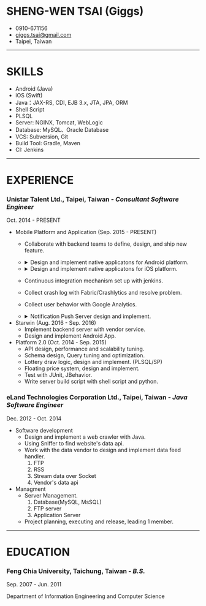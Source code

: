 # SHENG-WEN TSAI (Giggs)

* 0910-671156
* giggs.tsai@gmail.com
* Taipei, Taiwan

---

# SKILLS
- Android (Java)
- iOS (Swift)
- Java：JAX-RS, CDI, EJB 3.x, JTA, JPA, ORM
- Shell Script
- PLSQL
- Server: NGINX, Tomcat, WebLogic
- Database: MySQL、Oracle Database
- VCS: Subversion, Git
- Build Tool: Gradle, Maven
- CI: Jenkins

---

# **EXPERIENCE**

### Unistar Talent Ltd., Taipei, Taiwan *- Consultant Software Engineer*

Oct. 2014 - PRESENT

* Mobile Platform and Application (Sep. 2015 - PRESENT)
    * Collaborate with backend teams to define, design, and ship new feature.
    * <details><summary>Design and implement native applicatons for Android platform.</summary>

        1. Experience with Java, experience implementing Android design patterns with MVC.
        2. Participated in Designing and Developing UI workflow using Activity and Fragments.
        3. Developed rich UI for the applications modules using RecyclerView, Scroll View, View Pager & Navigation Drawer and developed Custom View.
        4. External Accessory Framework such as Retrofit, OKHttp, EventBus And managed by Gradle.

        </details>
    * <details><summary>Design and implement native applicatons for iOS platform.</summary>

        1. Experience with Swift, experience implementing iOS design patterns like MVC, MVVM, etc.
        2. Experience with UIKit, Foundation, etc Knowledge of multi-threaded and asynchronous code.
        3. Create View by InterfaceBuilder, AutoLayout, CoreGraphic, CoreAnimation.
        4. External Accessory Framework such as XCGLogger, SwiftyJson, KeychainAccess And managed by Carthage and Cocoapods.
        5. Profiling memory with Instruments to resolve memory leak, zombie memory.
        6. Using View Inspector to resolve view's problem.
        6. Provisioning profile administration done for Ad-Hoc, In-House builds.

        </details>
    * Continuous integration mechanism set up with jenkins.
    * Collect crash log with Fabric/Crashlytics and resolve problem.
    * Collect user behavior with Google Analytics.
    * <details><summary>Notification Push Server design and implement.</summary>

        1. Socket programing with Java.
        2. Support Android directly via socket, iOS via APNS using 3rd library.
        3. A simple web page to monitor status.

        </detail>
* Starwin (Aug. 2016 - Sep. 2016)
    * Implement backend server with vendor service.
    * Design and implement Android App.
* Platform 2.0 (Oct. 2014 - Sep. 2015)
    * API design, performance and scalability tuning.
    * Schema design, Query tuning and optimization.
    * Lottery draw logic, design and implement. (PLSQL/SP)
    * Floating price system, design and implement.
    * Test with JUnit, JBehavior.
    * Write server build script with shell script and python.

### eLand Technologies Corporation Ltd., Taipei, Taiwan *- Java Software Engineer*

Dec. 2012 - Oct. 2014

* Software development
    * Design and implement a web crawler with Java.
    * Using Sniffer to find website's data api.
    * Work with the data vendor to design and implement data feed handler.
        1. FTP
        2. RSS
        3. Stream data over Socket
        4. Vendor's data api
* Managment
    * Server Management.
        1. Database(MySQL, MsSQL)
        2. FTP server
        3. Application Server
    * Project planning, executing and release, leading 1 member.

---

# **EDUCATION**

### Feng Chia University, Taichung, Taiwan *- B.S.*

Sep. 2007 - Jun. 2011

Department of Information Engineering and Computer Science





